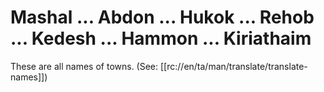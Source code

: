 # Mashal ... Abdon ... Hukok ... Rehob ... Kedesh ... Hammon ... Kiriathaim

These are all names of towns. (See: [[rc://en/ta/man/translate/translate-names]])

